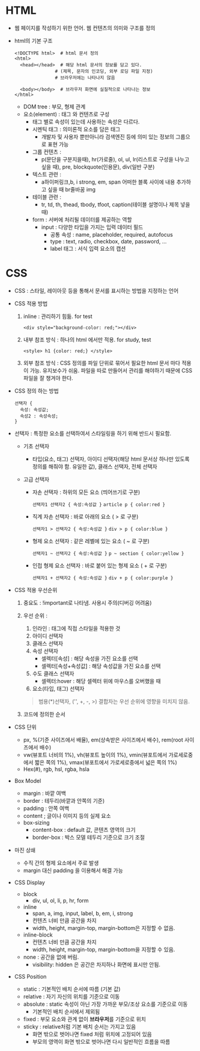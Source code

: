 # HTML

* 웹 페이지를 작성하기 위한 언어. 웹 컨텐츠의 의미와 구조를 정의

* html의 기본 구조

  ```
  <!DOCTYPE html>  # html 문서 정의
  <html>
    <head></head>  # 해당 html 문서의 정보를 담고 있다.
  				 # (제목, 문자의 인코딩, 외부 로딩 파일 지정)
  				 # 브라우저에는 나타나지 않음
  				   
    <body></body>  # 브라우저 화면에 실질적으로 나타나는 정보
  </html>
  ```

  * DOM tree : 부모, 형제 관계
  * 요소(element) : 태그 와 컨텐츠로 구성
    * 태그 별로 속성이 있는데 사용하는 속성은 다르다.
    * 시멘틱 태그 : 의미론적 요소를 담은 태그
      * 개발자 및 사용자 뿐만아니라 검색엔진 등에 의미 있는 정보의 그룹으로 표현 가능
    * 그룹 컨텐츠 : 
      * p(문단을 구분지을때), hr(가로줄), ol, ul, lr(리스트로 구성을 나누고 싶을 때), pre, blockquote(인용문), div(일반 구분)
    * 텍스트 관련 :
      * a하이퍼링크,b, i strong, em, span 어떠한 블록 사이에 내용 추가하고 싶을 때 br줄바꿈 img
    * 테이블 관련 :
      * tr, td, th, thead, tbody, tfoot, caption(테이블 설명이나 제목 넣을 때)
    * form : 서버에 처리될 데이터를 제공하는 역할
      * input : 다양한 타입을 가지는 입력 데이터 필드
        * 공통 속성 : name, placeholder, required, autofocus
        * type : text, radio, checkbox, date, password, ...
        * label 태그 : 서식 입력 요소의 캡션



# CSS

* CSS : 스타일, 레이아웃 등을 통해서 문서를 표시하는 방법을 지정하는 언어

* CSS 적용 방법

  1. inline : 관리하기 힘듦. for test

     `<div style="background-color: red;"></div>`

  2. 내부 참조 방식 : 하나의 html 에서만 적용. for study, test

     `<style> h1 {color: red;} </style>`

  3. 외부 참조 방식 : CSS 정의를 파일 단위로 묶어서 필요한 html 문서 마다 적용이 가능. 유지보수가 쉬움. 파일을 따로 만들어서 관리를 해야하기 때문에 CSS 파일을 잘 챙겨야 한다.

* CSS 정의 하는 방법

  ```
  선택자 {
    속성: 속성값;
    속성2 : 속성속성;
  }
  ```

* 선택자 : 특정한 요소를 선택하여서 스타일링을 하기 위해 반드시 필요함.

  * 기초 선택자

    * 타입(요소, 태그) 선택자, 아이디 선택자(해당 html 문서상 하나만 있도록 정의를 해줘야 함. 유일한 값), 클래스 선택자, 전체 선택자

  * 고급 선택자

    * 자손 선택자 : 하위의 모든 요소 (띄어쓰기로 구분)

      `선택자1 선택자2 { 속성:속성값 }`  `article p { color:red }`

    * 직계 자손 선택자 : 바로 아래의 요소 ( > 로 구분)

      `선택자1 > 선택자2 { 속성:속성값 }`  `div > p { color:blue }`

    * 형제 요소 선택자 : 같은 레벨에 있는 요소 ( ~ 로 구분)

      `선택자1 ~ 선택자2 { 속성:속성값 }` `p ~ section { color:yellow }`

    * 인접 형제 요소 선택자 : 바로 붙어 있는 형제 요소 ( + 로 구분)

      `선택자1 + 선택자2 { 속성:속성값 }` `div + p { color:purple }`

* CSS 적용 우선순위

  1. 중요도 : !important로 나타냄. 사용시 주의(디버깅 어려움)

  2. 우선 순위 : 

     1. 인라인 : 태그에 직접 스타일을 적용한 것
     2. 아이디 선택자
     3. 클래스 선택자
     4. 속성 선택자
        * 셀렉터[속성] : 해당 속성을 가진 요소를 선택
        * 셀렉터[속성+속성값] : 해당 속성값을 가진 요소를 선택
     5. 수도 클래스 선택자
        * 셀렉터:hover : 해당 셀렉터 위에 마우스를 오버했을 때
     6. 요소(타입, 태그) 선택자

     > 범용(*)선택자, ('', +, -, >) 결합자는 우선 순위에 영향을 미치지 않음.

  3. 코드에 정의한 순서

* CSS 단위
  * px, %(기준 사이즈에서 배율), em(상속받은 사이즈에서 배수), rem(root 사이즈에서 배수)
  * vw(뷰포트 너비의 1%), vh(뷰포트 높이의 1%), vmin(뷰포트에서 가로세로중에서 짧은 쪽의 1%), vmax(뷰포트에서 가로세로중에서 넓은 쪽의 1%)
  * Hex(#), rgb, hsl, rgba, hsla
* Box Model
  * margin : 바깥 여백
  * border : 테두리(바깥과 안쪽의 기준)
  * padding : 안쪽 여백
  * content ;  글이나 이미지 등의 실제 요소
  * box-sizing
    * content-box : default 값, 콘텐츠 영역의 크기
    * border-box : 박스 모델 테두리 기준으로 크기 조절
* 마진 상쇄
  * 수직 간의 형제 요소에서 주로 발생
  * margin 대신 padding 을 이용해서 해결 가능
* CSS Display
  * block
    * div, ul, ol, li, p, hr, form
  * inline
    * span, a, img, input, label, b, em, i, strong
    * 컨텐츠 너비 만큼 공간을 차지
    * width, height, margin-top, margin-bottom은 지정할 수 없음.
  * inline-block
    * 컨텐츠 너비 만큼 공간을 차지
    * width, height, margin-top, margin-bottom을 지정할 수 있음.
  * none : 공간을 없애 버림.
    * visibility: hidden 은 공간은 차지하나 화면에 표시만 안됨.
* CSS Position
  * static : 기본적인 배치 순서에 따름 (기본 값)
  * relative : 자기 자신의 위치를 기준으로 이동
  * absolute : static 속성이 아닌 가장 가까운 부모/조상 요소를 기준으로 이동
    * 기본적인 배치 순서에서 제외됨
  * fixed : 부모 요소와 관계 없이 **브라우저**를 기준으로 위치
  * sticky : relative처럼 기본 배치 순서는 가지고 있음 
    * 화면 밖으로 벗어나면 fixed 처럼 위치에 고정되어 있음
    * 부모의 영역이 화면 밖으로 벗어나면 다시 일반적인 흐름을 따름